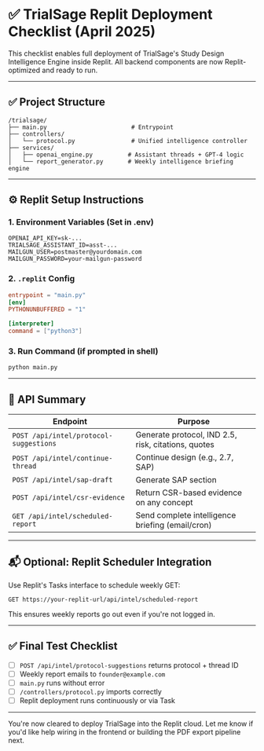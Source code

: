 # ✅ TrialSage Replit Deployment Checklist (April 2025)

This checklist enables full deployment of TrialSage's Study Design Intelligence Engine inside Replit. All backend components are now Replit-optimized and ready to run.

---

## ✅ Project Structure
```
/trialsage/
├── main.py                        # Entrypoint
├── controllers/
│   └── protocol.py                # Unified intelligence controller
├── services/
│   ├── openai_engine.py          # Assistant threads + GPT-4 logic
│   └── report_generator.py       # Weekly intelligence briefing engine
```

---

## ⚙️ Replit Setup Instructions

### 1. **Environment Variables (Set in .env)**
```
OPENAI_API_KEY=sk-...
TRIALSAGE_ASSISTANT_ID=asst-...
MAILGUN_USER=postmaster@yourdomain.com
MAILGUN_PASSWORD=your-mailgun-password
```

### 2. **`.replit` Config**
```toml
entrypoint = "main.py"
[env]
PYTHONUNBUFFERED = "1"

[interpreter]
command = ["python3"]
```

### 3. **Run Command** (if prompted in shell)
```bash
python main.py
```
---

## 🧠 API Summary
| Endpoint | Purpose |
|----------|---------|
| `POST /api/intel/protocol-suggestions` | Generate protocol, IND 2.5, risk, citations, quotes |
| `POST /api/intel/continue-thread` | Continue design (e.g., 2.7, SAP) |
| `POST /api/intel/sap-draft` | Generate SAP section |
| `POST /api/intel/csr-evidence` | Return CSR-based evidence on any concept |
| `GET /api/intel/scheduled-report` | Send complete intelligence briefing (email/cron) |

---

## 📬 Optional: Replit Scheduler Integration
Use Replit's Tasks interface to schedule weekly GET:
```
GET https://your-replit-url/api/intel/scheduled-report
```
This ensures weekly reports go out even if you're not logged in.

---

## ✅ Final Test Checklist
- [ ] `POST /api/intel/protocol-suggestions` returns protocol + thread ID
- [ ] Weekly report emails to `founder@example.com`
- [ ] `main.py` runs without error
- [ ] `/controllers/protocol.py` imports correctly
- [ ] Replit deployment runs continuously or via Task

---

You're now cleared to deploy TrialSage into the Replit cloud.
Let me know if you'd like help wiring in the frontend or building the PDF export pipeline next.